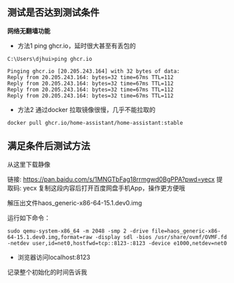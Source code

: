## 测试是否达到测试条件

**网络无翻墙功能**

- 方法1
ping ghcr.io，延时很大甚至有丢包的
```
C:\Users\djhui>ping ghcr.io

Pinging ghcr.io [20.205.243.164] with 32 bytes of data:
Reply from 20.205.243.164: bytes=32 time=67ms TTL=112
Reply from 20.205.243.164: bytes=32 time=67ms TTL=112
Reply from 20.205.243.164: bytes=32 time=67ms TTL=112
Reply from 20.205.243.164: bytes=32 time=67ms TTL=112
```

- 方法2
通过docker 拉取镜像很慢，几乎不能拉取的

```
docker pull ghcr.io/home-assistant/home-assistant:stable
```

## 满足条件后测试方法

从这里下载静像

链接: https://pan.baidu.com/s/1MNGTbFag18rrmgwd0BgPPA?pwd=yecx 提取码: yecx 复制这段内容后打开百度网盘手机App，操作更方便哦

解压出文件haos_generic-x86-64-15.1.dev0.img

运行如下命令：

```
sudo qemu-system-x86_64 -m 2048 -smp 2 -drive file=haos_generic-x86-64-15.1.dev0.img,format=raw -display sdl -bios /usr/share/ovmf/OVMF.fd -netdev user,id=net0,hostfwd=tcp::8123-:8123 -device e1000,netdev=net0
```

- 浏览器访问localhost:8123

记录整个初始化的时间告诉我